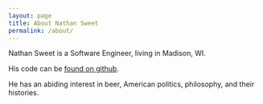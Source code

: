```yaml
---
layout: page
title: About Nathan Sweet
permalink: /about/
---
```


Nathan Sweet is a Software Engineer, living in Madison, WI. 

His code can be [found on github](https://github.com/nathanjsweet).

He has an abiding interest in beer, American politics, philosophy, and their histories.